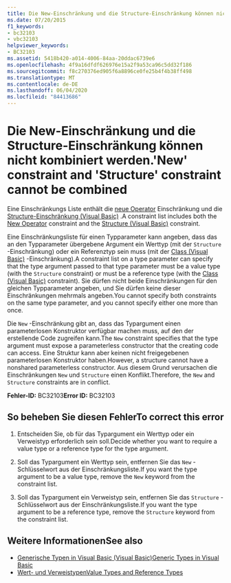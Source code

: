 ```yaml
---
title: Die New-Einschränkung und die Structure-Einschränkung können nicht kombiniert werden.
ms.date: 07/20/2015
f1_keywords:
- bc32103
- vbc32103
helpviewer_keywords:
- BC32103
ms.assetid: 5418b420-a014-4006-84aa-20ddac6739e6
ms.openlocfilehash: 4f9a16dfdf626976e15a2f9a53ca96c5dd32f186
ms.sourcegitcommit: f8c270376ed905f6a8896ce0fe25b4f4b38ff498
ms.translationtype: MT
ms.contentlocale: de-DE
ms.lasthandoff: 06/04/2020
ms.locfileid: "84413686"
---
```

# <a name="new-constraint-and-structure-constraint-cannot-be-combined"></a><span data-ttu-id="eada6-102">Die New-Einschränkung und die Structure-Einschränkung können nicht kombiniert werden.</span><span class="sxs-lookup"><span data-stu-id="eada6-102">'New' constraint and 'Structure' constraint cannot be combined</span></span>
<span data-ttu-id="eada6-103">Eine Einschränkungs Liste enthält die [neue Operator](../language-reference/operators/new-operator.md) Einschränkung und die [Structure-Einschränkung (Visual Basic)](../language-reference/statements/structure-statement.md) .</span><span class="sxs-lookup"><span data-stu-id="eada6-103">A constraint list includes both the [New Operator](../language-reference/operators/new-operator.md) constraint and the [Structure (Visual Basic)](../language-reference/statements/structure-statement.md) constraint.</span></span>  
  
 <span data-ttu-id="eada6-104">Eine Einschränkungsliste für einen Typparameter kann angeben, dass das an den Typparameter übergebene Argument ein Werttyp (mit der `Structure` -Einschränkung) oder ein Referenztyp sein muss (mit der [Class (Visual Basic)](../language-reference/statements/class-statement.md) -Einschränkung).</span><span class="sxs-lookup"><span data-stu-id="eada6-104">A constraint list on a type parameter can specify that the type argument passed to that type parameter must be a value type (with the `Structure` constraint) or must be a reference type (with the [Class (Visual Basic)](../language-reference/statements/class-statement.md) constraint).</span></span> <span data-ttu-id="eada6-105">Sie dürfen nicht beide Einschränkungen für den gleichen Typparameter angeben, und Sie dürfen keine dieser Einschränkungen mehrmals angeben.</span><span class="sxs-lookup"><span data-stu-id="eada6-105">You cannot specify both constraints on the same type parameter, and you cannot specify either one more than once.</span></span>  
  
 <span data-ttu-id="eada6-106">Die `New` -Einschränkung gibt an, dass das Typargument einen parameterlosen Konstruktor verfügbar machen muss, auf den der erstellende Code zugreifen kann.</span><span class="sxs-lookup"><span data-stu-id="eada6-106">The `New` constraint specifies that the type argument must expose a parameterless constructor that the creating code can access.</span></span> <span data-ttu-id="eada6-107">Eine Struktur kann aber keinen nicht freigegebenen parameterlosen Konstruktor haben.</span><span class="sxs-lookup"><span data-stu-id="eada6-107">However, a structure cannot have a nonshared parameterless constructor.</span></span> <span data-ttu-id="eada6-108">Aus diesem Grund verursachen die Einschränkungen `New` und `Structure` einen Konflikt.</span><span class="sxs-lookup"><span data-stu-id="eada6-108">Therefore, the `New` and `Structure` constraints are in conflict.</span></span>  
  
 <span data-ttu-id="eada6-109">**Fehler-ID:** BC32103</span><span class="sxs-lookup"><span data-stu-id="eada6-109">**Error ID:** BC32103</span></span>  
  
## <a name="to-correct-this-error"></a><span data-ttu-id="eada6-110">So beheben Sie diesen Fehler</span><span class="sxs-lookup"><span data-stu-id="eada6-110">To correct this error</span></span>  
  
1. <span data-ttu-id="eada6-111">Entscheiden Sie, ob für das Typargument ein Werttyp oder ein Verweistyp erforderlich sein soll.</span><span class="sxs-lookup"><span data-stu-id="eada6-111">Decide whether you want to require a value type or a reference type for the type argument.</span></span>  
  
2. <span data-ttu-id="eada6-112">Soll das Typargument ein Werttyp sein, entfernen Sie das `New` -Schlüsselwort aus der Einschränkungsliste.</span><span class="sxs-lookup"><span data-stu-id="eada6-112">If you want the type argument to be a value type, remove the `New` keyword from the constraint list.</span></span>  
  
3. <span data-ttu-id="eada6-113">Soll das Typargument ein Verweistyp sein, entfernen Sie das `Structure` -Schlüsselwort aus der Einschränkungsliste.</span><span class="sxs-lookup"><span data-stu-id="eada6-113">If you want the type argument to be a reference type, remove the `Structure` keyword from the constraint list.</span></span>  
  
## <a name="see-also"></a><span data-ttu-id="eada6-114">Weitere Informationen</span><span class="sxs-lookup"><span data-stu-id="eada6-114">See also</span></span>

- [<span data-ttu-id="eada6-115">Generische Typen in Visual Basic (Visual Basic)</span><span class="sxs-lookup"><span data-stu-id="eada6-115">Generic Types in Visual Basic</span></span>](../programming-guide/language-features/data-types/generic-types.md)
- [<span data-ttu-id="eada6-116">Wert- und Verweistypen</span><span class="sxs-lookup"><span data-stu-id="eada6-116">Value Types and Reference Types</span></span>](../programming-guide/language-features/data-types/value-types-and-reference-types.md)
